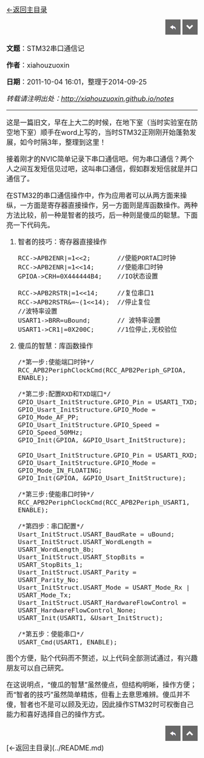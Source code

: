 
[<font size=4>←返回主目录<font>](../README.md)</br>

<div align="right"><a href="../index.html" target="_self" title="返回主页"><img src="../images/Home.png"></a> <a href="#bottom" target="_self" title="跳转底部"><img src="../images/bottom.png"></a></div>

__文题__：STM32串口通信记</br>

__作者__：xiahouzuoxin</br>

__日期__：2011-10-04 16:01，整理于2014-09-25</br>

_转载请注明出处：<http://xiahouzuoxin.github.io/notes>_

-----------------------------------

这是一篇旧文，早在上大二的时候，在地下室（当时实验室在防空地下室）顺手在word上写的，当时STM32正刚刚开始蓬勃发展，如今时隔3年，整理到这里！

接着刚才的NVIC简单记录下串口通信吧。何为串口通信？两个人之间互发短信见过吧，这叫串口通信，假如群发短信就是并口通信了。

在STM32的串口通信操作中，作为应用者可以从两方面来操纵，一方面是寄存器直接操作，另一方面则是库函数操作。两种方法比较，前一种是智者的技巧，后一种则是傻瓜的聪慧。下面亮一下代码先。

1.	智者的技巧：寄存器直接操作

	```
	RCC->APB2ENR|=1<<2;       //使能PORTA口时钟  
	RCC->APB2ENR|=1<<14;      //使能串口时钟 
	GPIOA->CRH=0X444444B4;    //IO状态设置
		  
	RCC->APB2RSTR|=1<<14;     //复位串口1
	RCC->APB2RSTR&=~(1<<14);  //停止复位	   	   
	//波特率设置
 	USART1->BRR=uBound;       // 波特率设置	 
	USART1->CR1|=0X200C;      //1位停止,无校验位
	```

2.	傻瓜的智慧：库函数操作

	```
    /*第一步:使能端口时钟*/
	RCC_APB2PeriphClockCmd(RCC_APB2Periph_GPIOA, ENABLE);

	/*第二步:配置RXD和TXD端口*/
	GPIO_Usart_InitStructure.GPIO_Pin = USART1_TXD;
	GPIO_Usart_InitStructure.GPIO_Mode = GPIO_Mode_AF_PP;
	GPIO_Usart_InitStructure.GPIO_Speed = GPIO_Speed_50MHz;
	GPIO_Init(GPIOA, &GPIO_Usart_InitStructure);

	GPIO_Usart_InitStructure.GPIO_Pin = USART1_RXD;
	GPIO_Usart_InitStructure.GPIO_Mode = GPIO_Mode_IN_FLOATING;
	GPIO_Init(GPIOA, &GPIO_Usart_InitStructure);

	/*第三步:使能串口时钟*/
	RCC_APB2PeriphClockCmd(RCC_APB2Periph_USART1, ENABLE);
	
	/*第四步：串口配置*/
	Usart_InitStruct.USART_BaudRate = uBound;
	Usart_InitStruct.USART_WordLength = USART_WordLength_8b;
	Usart_InitStruct.USART_StopBits = USART_StopBits_1;
	Usart_InitStruct.USART_Parity = USART_Parity_No;
	Usart_InitStruct.USART_Mode = USART_Mode_Rx | USART_Mode_Tx;
	Usart_InitStruct.USART_HardwareFlowControl = USART_HardwareFlowControl_None;
	USART_Init(USART1, &Usart_InitStruct);
	
	/*第五步：使能串口*/
	USART_Cmd(USART1, ENABLE);
	```

图个方便，贴个代码而不赘述，以上代码全部测试通过，有兴趣朋友可以自己研究。

在这说明点，“傻瓜的智慧”虽然傻点，但结构明晰，操作方便；而“智者的技巧”虽然简单精炼，但看上去意思难辨。傻瓜并不傻，智者也不是可以顾及无边，因此操作STM32时可权衡自己能力和喜好选择自己的操作方式。


<div align="right"><a href="../index.html" target="_self" title="返回主页"><img src="../images/Home.png"></a> <a href="#top" target="_self" title="返回顶部"><img src="../images/top.png"></a></div>
<a name="bottom"></a>
[<font size=4>←返回主目录<font>](../README.md)</br>

<!-- 

本模板为转成Html后需要修改的地方:
1. 修改README.md为README.html，共2处
2. 修改Github样式目录
3. 添加一键分享功能，源码在stylesheets目录下mystyle.md
4. 添加评论功能，并修改评论中的标题项等，源码在stylesheets目录下mystyle.md
5. 修正其它可能不正确的链接 

-->



